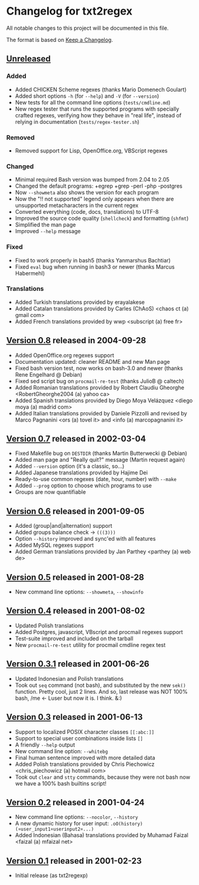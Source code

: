 # Changelog for txt2regex

All notable changes to this project will be documented in this file.

The format is based on [Keep a Changelog].

[Keep a Changelog]: https://keepachangelog.com/en/1.0.0/

[Unreleased]: https://github.com/aureliojargas/txt2regex/compare/v0.8...HEAD
[Version 0.8]: https://github.com/aureliojargas/txt2regex/compare/v0.7...v0.8
[Version 0.7]: https://github.com/aureliojargas/txt2regex/compare/v0.6...v0.7
[Version 0.6]: https://github.com/aureliojargas/txt2regex/compare/v0.5...v0.6
[Version 0.5]: https://github.com/aureliojargas/txt2regex/compare/v0.4...v0.5
[Version 0.4]: https://github.com/aureliojargas/txt2regex/compare/v0.3.1...v0.4
[Version 0.3.1]: https://github.com/aureliojargas/txt2regex/compare/v0.3...v0.3.1
[Version 0.3]: https://github.com/aureliojargas/txt2regex/compare/v0.2...v0.3
[Version 0.2]: https://github.com/aureliojargas/txt2regex/compare/v0.1...v0.2
[Version 0.1]: https://github.com/aureliojargas/txt2regex/commit/1a45c22


## [Unreleased]

### Added

- Added CHICKEN Scheme regexes (thanks Mario Domenech Goulart)
- Added short options `-h` (for `--help`) and `-V` (for `--version`)
- New tests for all the command line options (`tests/cmdline.md`)
- New regex tester that runs the supported programs with specially
  crafted regexes, verifying how they behave in "real life", instead of
  relying in documentation (`tests/regex-tester.sh`)

### Removed

- Removed support for Lisp, OpenOffice.org, VBScript regexes

### Changed

- Minimal required Bash version was bumped from 2.04 to 2.05
- Changed the default programs: +egrep +grep -perl -php -postgres
- Now `--showmeta` also shows the version for each program
- Now the "!! not supported" legend only appears when there are
  unsupported metacharacters in the current regex
- Converted everything (code, docs, translations) to UTF-8
- Improved the source code quality (`shellcheck`) and formatting
  (`shfmt`)
- Simplified the man page
- Improved `--help` message

### Fixed

- Fixed to work properly in bash5 (thanks Yanmarshus Bachtiar)
- Fixed `eval` bug when running in bash3 or newer (thanks Marcus
  Habermehl)

### Translations

- Added Turkish translations provided by erayalakese
- Added Catalan translations provided by Carles (ChAoS)
  <chaos ct (a) gmail com>
- Added French translations provided by wwp
  <subscript (a) free fr>

## [Version 0.8] released in 2004-09-28

- Added OpenOffice.org regexes support
- Documentation updated: cleaner README and new Man page
- Fixed bash version test, now works on bash-3.0 and newer
  (thanks Rene Engelhard @ Debian)
- Fixed sed script bug on `procmail-re-test` (thanks JulioB @ caltech)
- Added Romanian translations provided by Robert Claudiu Gheorghe
  <RobertGheorghe2004 (a) yahoo ca>
- Added Spanish translations provided by Diego Moya Velázquez
  <diego moya (a) madrid com>
- Added Italian translations provided by Daniele Pizzolli and
  revised by Marco Pagnanini
  <ors (a) tovel it> and <info (a) marcopagnanini it>

## [Version 0.7] released in 2002-03-04

- Fixed Makefile bug on `DESTDIR` (thanks Martin Butterwecki @ Debian)
- Added man page and "Really quit?" message (Martin request again)
- Added `--version` option (it's a classic, so...)
- Added Japanese translations provided by Hajime Dei
- Ready-to-use common regexes (date, hour, number) with `--make`
- Added `--prog` option to choose which programs to use
- Groups are now quantifiable

## [Version 0.6] released in 2001-09-05

- Added (group|and|alternation) support
- Added groups balance check -> `(((3)))`
- Option `--history` improved and sync'ed with all features
- Added MySQL regexes support
- Added German translations provided by Jan Parthey
  <parthey (a) web de>

## [Version 0.5] released in 2001-08-28

- New command line options: `--showmeta`, `--showinfo`

## [Version 0.4] released in 2001-08-02

- Updated Polish translations
- Added Postgres, javascript, VBscript and procmail regexes support
- Test-suite improved and included on the tarball
- New `procmail-re-test` utility for procmail cmdline regex test

## [Version 0.3.1] released in 2001-06-26

- Updated Indonesian and Polish translations
- Took out `seq` command (not bash), and substituted by the new `sek()`
  function. Pretty cool, just 2 lines.
  And so, last release was NOT 100% bash, /me <- Luser
  but now it is. I think. &:)

## [Version 0.3] released in 2001-06-13

- Support to localized POSIX character classes `[[:abc:]]`
- Support to special user combinations inside lists `[]`
- A friendly `--help` output
- New command line option: `--whitebg`
- Final human sentence improved with more detailed data
- Added Polish translations provided by Chris Piechowicz
  <chris_piechowicz (a) hotmail com>
- Took out `clear` and `stty` commands, because they were not bash
  now we have a 100% bash builtins script!

## [Version 0.2] released in 2001-04-24

- New command line options: `--nocolor`, `--history`
- A new dynamic history for user input:
  `.oO(history)(¤user_input1¤userinput2¤...)`
- Added Indonesian (Bahasa) translations provided by Muhamad Faizal
  <faizal (a) mfaizal net>

## [Version 0.1] released in 2001-02-23

- Initial release (as txt2regexp)

